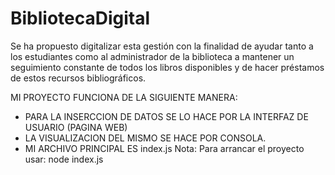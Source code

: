 # BibliotecaDigital
Se ha propuesto digitalizar esta gestión con la finalidad de ayudar tanto a los estudiantes como al administrador de la biblioteca a mantener un seguimiento constante de todos los libros disponibles y de hacer préstamos de estos recursos bibliográficos.

MI PROYECTO FUNCIONA DE LA SIGUIENTE MANERA:
* PARA LA INSERCCION DE DATOS SE LO HACE POR LA INTERFAZ DE USUARIO (PAGINA WEB)
* LA VISUALIZACION DEL MISMO SE HACE POR CONSOLA.
* MI ARCHIVO PRINCIPAL ES index.js
  Nota:
  Para arrancar el proyecto usar: node index.js
